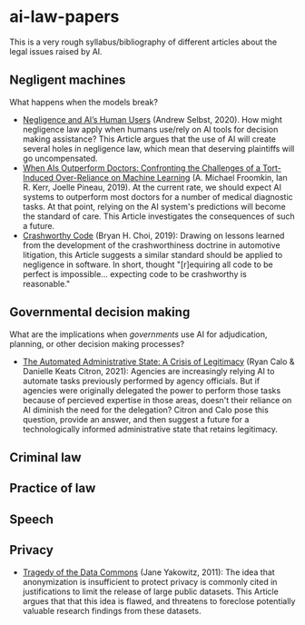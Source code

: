 # ai-law-papers
This is a very rough syllabus/bibliography of different articles about the legal issues raised by AI.

## Negligent machines
What happens when the models break?

- [Negligence and AI’s Human Users](https://papers.ssrn.com/sol3/papers.cfm?abstract_id=3350508) (Andrew Selbst, 2020). How might negligence law apply when humans use/rely on AI tools for decision making assistance? This Article argues that the use of AI will create several holes in negligence law, which mean that deserving plaintiffs will go uncompensated.
- [When AIs Outperform Doctors: Confronting the Challenges of a Tort-Induced Over-Reliance on Machine Learning](https://papers.ssrn.com/sol3/papers.cfm?abstract_id=3114347) (A. Michael Froomkin, Ian R. Kerr, Joelle Pineau, 2019). At the current rate, we should expect AI systems to outperform most doctors for a number of medical diagnostic tasks. At that point, relying on the AI system's predictions will become the standard of care. This Article investigates the consequences of such a future. 
- [Crashworthy Code](https://papers.ssrn.com/sol3/papers.cfm?abstract_id=3230829) (Bryan H. Choi, 2019): Drawing on lessons learned from the development of the crashworthiness doctrine in automotive litigation, this Article suggests a similar standard should be applied to negligence in software. In short, thought "[r]equiring all code to be perfect is impossible... expecting code to be crashworthy is reasonable."

## Governmental decision making
What are the implications when _governments_ use AI for adjudication, planning, or other decision making processes?

- [The Automated Administrative State: A Crisis of Legitimacy](https://scholarlycommons.law.emory.edu/cgi/viewcontent.cgi?article=1418&context=elj) (Ryan Calo & Danielle Keats Citron, 2021): Agencies are increasingly relying AI to automate tasks previously performed by agency officials. But if agencies were originally delegated the power to perform those tasks because of percieved expertise in those areas, doesn't their reliance on AI diminish the need for the delegation? Citron and Calo pose this question, provide an answer, and then suggest a future for a technologically informed administrative state that retains legitimacy.

## Criminal law 

## Practice of law 

## Speech

## Privacy 

- [Tragedy of the Data Commons](http://jolt.law.harvard.edu/articles/pdf/v25/25HarvJLTech1.pdf) (Jane Yakowitz, 2011): The idea that anonymization is insufficient to protect privacy is commonly cited in justifications to limit the release of large public datasets. This Article argues that that this idea is flawed, and threatens to foreclose potentially valuable research findings from these datasets. 
